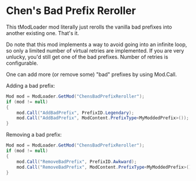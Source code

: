 # Chen's Bad Prefix Reroller
This tModLoader mod literally just rerolls the vanilla bad prefixes into another existing one. That's it.

Do note that this mod implements a way to avoid going into an infinite loop, so only a limited number of virtual retries are implemented. If you are very unlucky, you'd still get one of the bad prefixes. Number of retries is configurable.

One can add more (or remove some) "bad" prefixes by using Mod.Call.

Adding a bad prefix:
```cs
Mod mod = ModLoader.GetMod("ChensBadPrefixReroller");
if (mod != null)
{
    mod.Call("AddBadPrefix", PrefixID.Legendary);
    mod.Call("AddBadPrefix", ModContent.PrefixType<MyModdedPrefix>());
}
```

Removing a bad prefix:
```cs
Mod mod = ModLoader.GetMod("ChensBadPrefixReroller");
if (mod != null)
{
    mod.Call("RemoveBadPrefix", PrefixID.Awkward);
    mod.Call("RemoveBadPrefix", ModContent.PrefixType<MyModdedPrefix>());
}
```
